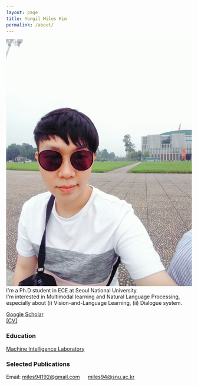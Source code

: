 ```yaml
---
layout: page
title: Yongil Miles Kim
permalink: /about/
---
```


![image](_image/yongil_kim.jpg) <br>
I'm a Ph.D student in ECE at Seoul National University.  
I'm interested in Multimodal learning and Natural Language Processing, especially about (i) Vision-and-Language Learning, (ii) Dialogue system.

[Google Scholar](https://scholar.google.com/citations?hl=en&user=QXZ2GEAAAAAJ) <br>
[[CV]](https://github.com/yong1-kim/yong1-kim.github.io/blob/master/_data/CV_yongil_kim.pdf?raw=True)

### Education

[Machine Intelligence Laboratory](http://milab.snu.ac.kr)

### Selected Publications

Email: miles94192@gmail.com &emsp; miles94@snu.ac.kr
